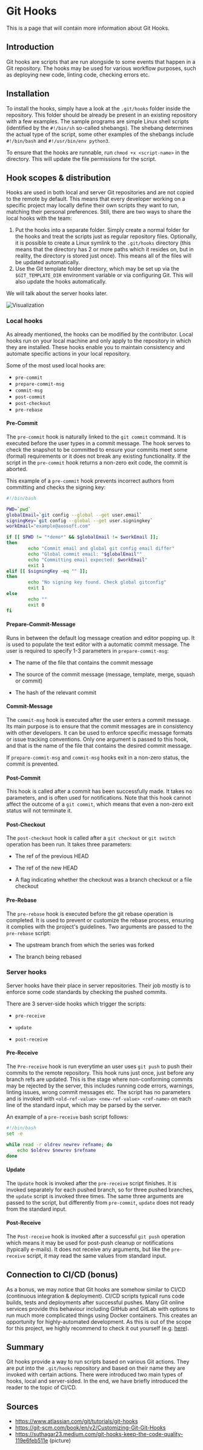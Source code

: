 # Git Hooks

This is a page that will contain more information about Git Hooks.

## Introduction

Git hooks are scripts that are run alongside to some events that happen in a Git repository. The hooks may be used for various workflow purposes, such as deploying new code, linting code, checking errors etc.

## Installation

To install the hooks, simply have a look at the `.git/hooks` folder inside the repository. This folder should be already be present in an existing repository with a few examples. The sample programs are simple Linux shell scripts (identified by the `#!/bin/sh` so-called shebangs). The shebang determines the actual type of the script, some other examples of the shebangs include `#!/bin/bash` and `#!/usr/bin/env python3`.

To ensure that the hooks are runnable, run `chmod +x <script-name>` in the directory. This will update the file permissions for the script.  

## Hook scopes & distribution

Hooks are used in both local and server Git repositories and are not copied to the remote by default. This means that every developer working on a specific project may locally define their own scripts they want to run, matching their personal preferences. Still, there are two ways to share the local hooks with the team:

1. Put the hooks into a separate folder. Simply create a normal folder for the hooks and treat the scripts just as regular repository files. Optionally, it is possible to create a Linux symlink to the `.git/hooks` directory (this means that the directory has 2 or more paths which it resides on, but in reality, the directory is stored just once). This means all of the files will be updated automatically.
2. Use the Git template folder directory, which may be set up via the `$GIT_TEMPLATE_DIR` environment variable or via configuring Git. This will also update the hooks automatically.

We will talk about the server hooks later.

![Visualization](photo.jpg)

### Local hooks

As already mentioned, the hooks can be modified by the contributor. Local hooks run on your local machine and only apply to the repository in which they are installed. These hooks enable you to maintain consistency and automate specific actions in your local repository.

Some of the most used local hooks are:
- `pre-commit`
- `prepare-commit-msg`
- `commit-msg`
- `post-commit`
- `post-checkout`
- `pre-rebase`


#### Pre-Commit

The `pre-commit` hook is naturally linked to the `git commit` command. It is executed before the user types in a commit message. The hook serves to check the snapshot to be committed to ensure your commits meet some (formal) requirements or it does not break any existing functionality.
If the script in the `pre-commit` hook returns a non-zero exit code, the commit is aborted.

This example of a `pre-commit` hook prevents incorrect authors from committing and checks the signing key:

```bash
#!/bin/bash

PWD=`pwd`
globalEmail=`git config --global --get user.email`
signingKey=`git config --global --get user.signingkey`
workEmail="example@axosoft.com"

if [[ $PWD != "*demo*" && $globalEmail != $workEmail ]];
then
        echo "Commit email and global git config email differ"
        echo "Global commit email: "$globalEmail""
        echo "Committing email expected: $workEmail"
        exit 1
elif [[ $signingKey -eq "" ]];
then
        echo "No signing key found. Check global gitconfig"
        exit 1
else
        echo ""
        exit 0
fi
```

#### Prepare-Commit-Message

Runs in between the default log message creation and editor popping up. It is used to populate the text editor with a automatic commit message.
The user is required to specify 1-3 parameters in `prepare-commit-msg`:

- The name of the file that contains the commit message
  
- The source of the commit message (message, template, merge, squash or commit)
  
- The hash of the relevant commit

#### Commit-Message

The `commit-msg` hook is executed after the user enters a commit message. Its main purpose is to ensure that the commit messages are in consistency with other developers. It can be used to enforce specific message formats or issue tracking conventions. Only one argument is passed to this hook, and that is the name of the file that contains the desired commit message.

If `prepare-commit-msg` and `commit-msg` hooks exit in a non-zero status, the commit is prevented.

#### Post-Commit

This hook is called after a commit has been successfully made. It takes no parameters, and is often used for notifications. Note that this hook cannot affect the outcome of a `git commit`, which means that even a non-zero exit status will not terminate it.

#### Post-Checkout

The `post-checkout` hook is called after a `git checkout` or `git switch` operation has been run. It takes three parameters:

- The ref of the previous HEAD

- The ref of the new HEAD

- A flag indicating whether the checkout was a branch checkout or a file checkout

#### Pre-Rebase

The `pre-rebase` hook is executed before the git rebase operation is completed. It is used to prevent or customize the rebase process, ensuring it complies with the project's guidelines. Two arguments are passed to the `pre-rebase` script:

- The upstream branch from which the series was forked

- The branch being rebased

### Server hooks

Server hooks have their place in server repositories. Their job mostly is to enforce some code standards by checking the pushed commits.

There are 3 server-side hooks which trigger the scripts:

- `pre-receive`

- `update`

- `post-receive`

#### Pre-Receive

The `Pre-receive` hook is run everytime an user uses `git push` to push their commits to the remote repository. This hook runs just once, just before any branch refs are updated. This is the stage where non-conforming commits may be rejected by the server, this includes running code errors, warnings, linting issues, wrong commit messages etc. The script has no parameters and is invoked with `<old-ref-value> <new-ref-value> <ref-name>` on each line of the standard input, which may be parsed by the server.

An example of a `pre-receive` bash script follows:

```bash
#!/bin/bash
set -e

while read -r oldrev newrev refname; do
    echo $oldrev $newrev $refname
done
```

#### Update

The `Update` hook is invoked after the `pre-receive` script finishes. It is invoked separately for each pushed branch, so for three pushed branches, the `update` script is invoked three times. The same three arguments are passed to the script, but differently from `pre-commit`, `update` does not ready from the standard input.

#### Post-Receive

The `Post-receive` hook is invoked after a successful `git push` operation which means it may be used for post-push cleanup or notifications (typically e-mails). It does not receive any arguments, but like the `pre-receive` script, it may read the same values from standard input.

## Connection to CI/CD (bonus)

As a bonus, we may notice that Git hooks are somehow similar to CI/CD (continuous integration & deployment). CI/CD scripts typicall runs code builds, tests and deployments after successful pushes. Many Git online services provide this behaviour including GitHub and GitLab with options to run much more complicated things using Docker containers. This creates an opportunity for highly-automated development. As this is out of the scope for this project, we highly recommend to check it out yourself (e.g. [here](https://resources.github.com/ci-cd/)).

## Summary

Git hooks provide a way to run scripts based on various Git actions. They are put into the `.git/hooks` repository and based on their name they are invoked with certain actions. There were introduced two main types of hooks, local and server-sided. In the end, we have briefly introduced the reader to the topic of CI/CD.

## Sources

- https://www.atlassian.com/git/tutorials/git-hooks
- https://git-scm.com/book/en/v2/Customizing-Git-Git-Hooks
- https://suthagar23.medium.com/git-hooks-keep-the-code-quality-119e6feb511e (picture)
